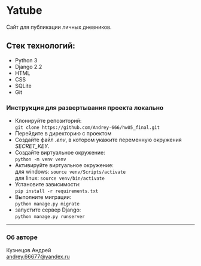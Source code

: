 # Yatube
Сайт для публикации личных дневников.

## Стек технологий:

- Python 3
- Django 2.2
- HTML
- CSS
- SQLite
- Git


### Инструкция для развертывания проекта локально
- Клонируйте репозиторий:  
```git clone https://github.com/Andrey-666/hw05_final.git```
- Перейдите в директорию с проектом
- Создайте файл *.env*, в котором укажите переменную окружения *SECRET_KEY*.
- Создайте виртуальное окружение:  
```python -m venv venv```
- Активируйте виртуальное окружение:  
для windows: ```source venv/Scripts/activate```  
для linux: ```source venv/bin/activate```
- Установите зависимости:  
```pip install -r requirements.txt```
- Выполните миграции:  
```python manage.py migrate```
- запустите сервер Django:  
```python manage.py runserver```

***
### Об авторе  
Кузнецов Андрей    
<andrey.66677@yandex.ru>

